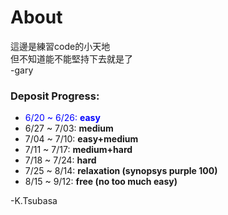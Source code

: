 # About  

這邊是練習code的小天地  
但不知道能不能堅持下去就是了  
 -gary  
 
### Deposit Progress:
* <font color=blue>6/20 ~ 6/26: **easy**</font>
* 6/27 ~ 7/03: **medium**
* 7/04 ~ 7/10: **easy+medium**
* 7/11 ~ 7/17: **medium+hard**
* 7/18 ~ 7/24: **hard**
* 7/25 ~ 8/14: **relaxation (synopsys purple 100)**
* 8/15 ~ 9/12: **free (no too much easy)**

 -K.Tsubasa
